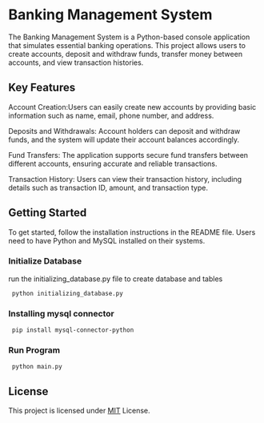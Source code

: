 
# Banking Management System

The Banking Management System is a Python-based console application that simulates essential banking operations. This project allows users to create accounts, deposit and withdraw funds, transfer money between accounts, and view transaction histories.


## Key Features

Account Creation:Users can easily create new accounts by providing basic information such as name, email, phone number, and address.

Deposits and Withdrawals: Account holders can deposit and withdraw funds, and the system will update their account balances accordingly.

Fund Transfers: The application supports secure fund transfers between different accounts, ensuring accurate and reliable transactions.

Transaction History: Users can view their transaction history, including details such as transaction ID, amount, and transaction type.
## Getting Started

To get started, follow the installation instructions in the README file. Users need to have Python and MySQL installed on their systems.

### Initialize Database
run the initializing_database.py file to create database and tables

```
 python initializing_database.py
```

### Installing mysql connector

```
 pip install mysql-connector-python
```

### Run Program
```
 python main.py
```

## License

This project is licensed under [MIT](https://choosealicense.com/licenses/mit/) License.

